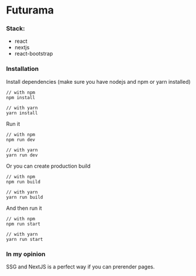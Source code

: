 # Futurama

### Stack:
- react
- nextjs
- react-bootstrap

### Installation
Install dependencies (make sure you have nodejs and npm or yarn installed)

    // with npm
    npm install
    
    // with yarn
    yarn install
    
Run it

    // with npm
    npm run dev

    // with yarn
    yarn run dev
    
Or you can create production build

    // with npm
    npm run build

    // with yarn
    yarn run build
    
And then run it

    // with npm
    npm run start

    // with yarn
    yarn run start
    
### In my opinion
SSG and NextJS is a perfect way if you can prerender pages.
